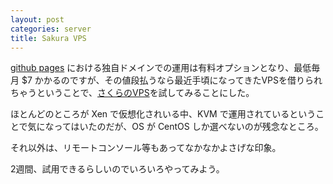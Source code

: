 ```yaml
---
layout: post
categories: server
title: Sakura VPS
---
```

[github pages](http://pages.github.com/) における独自ドメインでの運用は有料オプションとなり、最低毎月 $7 かかるのですが、その値段払うなら最近手頃になってきたVPSを借りられちゃうということで、[さくらのVPS](http://vps.sakura.ad.jp/)を試してみることにした。

ほとんどのところが Xen で仮想化されいる中、KVM で運用されているということで気になってはいたのだが、OS が CentOS しか選べないのが残念なところ。

それ以外は、リモートコンソール等もあってなかなかよさげな印象。

2週間、試用できるらしいのでいろいろやってみよう。

